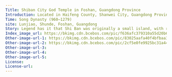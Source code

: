 ```yaml
---
Title: Shiban City God Temple in Foshan, Guangdong Province
Introduction: Located in Haifeng County, Shanwei City, Guangdong Province, it was built during the Hongwu period of the Ming Dynasty. The present site is located at the Zhongshan Road entrance of Haifeng County, Shanwei City, which was damaged during the Cultural Revolution. It is said that the temple was built in the counties to commemorate an upright and loyal protector of the city who served as a county in the Central Plains in ancient times.
Time: Song Dynasty (960—1279)
site: Lunjiao, Shunde, Foshan, Guangdong
Story: Legend has it that Shi Ban was originally a small island, with rivers and gorges running through it, and traffic was mainly transported by small boats. One year, Shi Ban of the plague, the villagers from Jizhou invited the city god, a few big men carrying the city god village parade, praying to the city god for Shi version of the villagers to avoid evil and drive away ghosts, to eliminate the epidemic. A few big men carrying tired, when put down the City God village side to cool off, the City God does not want to get up, intended to settle in this. So, Shi Ban of the villagers to raise funds to build a city god temple, dedicated to the city god, and the annual lunar calendar April 13 as the city god birthday. It is said that at that time, someone in order to benefit from the grace of the City God to all people, so engraved two large seal, a jade seal, a bronze seal, people have their clothes to the temple to cover the seal, in order to pray for peace and goodwill.
Index_image_url: https://bkimg.cdn.bcebos.com/pic/f636afc379310a55d20b64babd4543a982261054?x-bce-process=image/resize,m_lfit,w_235,h_235,limit_1/format,f_auto
Other-image-url-1: https://bkimg.cdn.bcebos.com/pic/83025aafa40f4bfbaa340ab6034f78f0f636186f?x-bce-process=image/resize,m_lfit,w_440,limit_1/format,f_auto
Other-image-url-2: https://bkimg.cdn.bcebos.com/pic/2cf5e0fe9925bc31a442967a5edf8db1cb137031?x-bce-process=image/resize,m_lfit,w_440,limit_1/format,f_auto
Other-image-url-3: 
Other-image-url-4: 
Other-image-url-5: 
License:
License-url:
---
```


